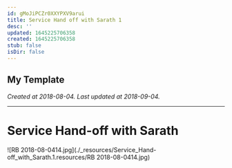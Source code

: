 ```yaml
---
id: gMoJiPCZr0XXYPXV9arui
title: Service Hand off with Sarath 1
desc: ''
updated: 1645225706358
created: 1645225706358
stub: false
isDir: false
---
```

My Template
---

_Created at 2018-08-04._
_Last updated at 2018-09-04._




---

# Service Hand-off with Sarath


![RB 2018-08-0414.jpg](./_resources/Service_Hand-off_with_Sarath.1.resources/RB 2018-08-0414.jpg)

